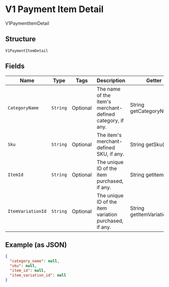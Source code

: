 
# V1 Payment Item Detail

V1PaymentItemDetail

## Structure

`V1PaymentItemDetail`

## Fields

| Name | Type | Tags | Description | Getter |
|  --- | --- | --- | --- | --- |
| `CategoryName` | `String` | Optional | The name of the item's merchant-defined category, if any. | String getCategoryName() |
| `Sku` | `String` | Optional | The item's merchant-defined SKU, if any. | String getSku() |
| `ItemId` | `String` | Optional | The unique ID of the item purchased, if any. | String getItemId() |
| `ItemVariationId` | `String` | Optional | The unique ID of the item variation purchased, if any. | String getItemVariationId() |

## Example (as JSON)

```json
{
  "category_name": null,
  "sku": null,
  "item_id": null,
  "item_variation_id": null
}
```

